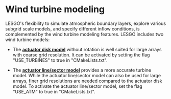 # Wind turbine modeling
LESGO's flexibility to simulate atmospheric boundary layers, explore 
various subgrid scale models, and specify different inflow conditions, is 
complemented by the wind turbine modeling features. LESGO includes two wind 
turbine models:

* The **[actuator disk model](actuator-disk.html)** without rotation is well suited 
for large arrays with coarse grid resolution. It can be activated by setting 
the flag "USE_TURBINES" to true in "CMakeLists.txt".

*  The **[actuator line/sector model](actuator-line.html)** provides a more accurate 
turbine model. While the actuator line/sector model can also be used for large 
arrays, finer grid resolutions are needed compared to the actuator disk model. 
To activate the actuator line/sector model, set the flag "USE_ATM" to true in 
"CMakeLists.txt".
